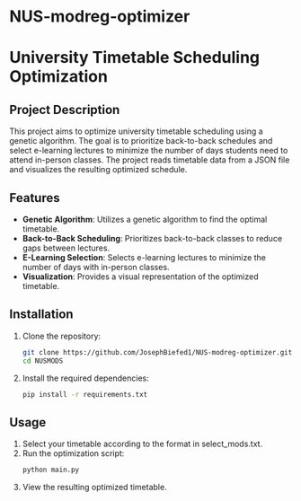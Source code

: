 # NUS-modreg-optimizer
# University Timetable Scheduling Optimization

## Project Description
This project aims to optimize university timetable scheduling using a genetic algorithm. The goal is to prioritize back-to-back schedules and select e-learning lectures to minimize the number of days students need to attend in-person classes. The project reads timetable data from a JSON file and visualizes the resulting optimized schedule.

## Features
- **Genetic Algorithm**: Utilizes a genetic algorithm to find the optimal timetable.
- **Back-to-Back Scheduling**: Prioritizes back-to-back classes to reduce gaps between lectures.
- **E-Learning Selection**: Selects e-learning lectures to minimize the number of days with in-person classes.
- **Visualization**: Provides a visual representation of the optimized timetable.

## Installation
1. Clone the repository:
    ```bash
    git clone https://github.com/JosephBiefed1/NUS-modreg-optimizer.git
    cd NUSMODS
    ```

2. Install the required dependencies:
    ```bash
    pip install -r requirements.txt
    ```

## Usage
1. Select your timetable according to the format in select_mods.txt.
2. Run the optimization script:
    ```bash
    python main.py
    ```
3. View the resulting optimized timetable.
